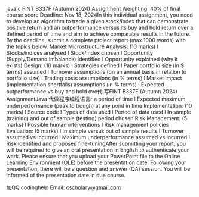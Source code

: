 java c FINT B337F (Autumn 2024) Assignment Weighting: 40% of final course score Deadline: Nov 18, 2024In this individual assignment, you need to develop an algorithm to trade a given stock/index that can demonstrate positive return and an outperformance versus its buy and hold return over a defined period of time and aim to achieve comparable results in the future. By the deadline, submit a complete project report (max 1000 words) with the topics below. Market Microstructure Analysis: (10 marks) l  Stocks/indices analysed l  Stock/index chosen l  Opportunity (Supply/Demand imbalance) identified l  Opportunity explained (why it exists) Design: (10 marks) l  Strategies defined l  Paper portfolio size (in $ terms) assumed l  Turnover assumptions (on an annual basis in relation to portfolio size) l  Trading costs assumptions (in % terms) l  Market impact (implementation shortfalls) assumptions (in % terms) l  Expected outperformance vs buy and hold ove代 写FINT B337F (Autumn 2024) AssignmentJava 代做程序编程语言r a period of time l  Expected maximum underperformance (peak to trough) at any point in time Implementation: (10 marks) l  Source code l  Types of data used l  Period of data used l  In sample (training) and out of sample (testing) period chosen Risk Management: (5 marks) l  Possible human interventions l  Risk management policies Evaluation: (5 marks) l  In sample versus out of sample results l  Turnover assumed vs incurred l  Maximum underperformance assumed vs incurred l  Risk identified and proposed fine-tuningAfter submitting your report, you will be required to give an oral presentation in English to authenticate your  work. Please ensure that you upload your PowerPoint file to the Online Learning Environment (OLE) before the presentation date. Following your presentation, there will be a question and answer (QA) session. You will be informed of the presentation date in due course.

加QQ codinghelp Email: cscholary@gmail.com
